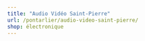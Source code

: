 ```yaml
---
title: "Audio Vidéo Saint-Pierre"
url: /pontarlier/audio-video-saint-pierre/
shop: électronique
---
```

